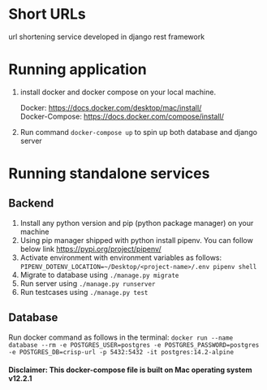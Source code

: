 # Short URLs
url shortening service developed in django rest framework

# Running application
1. install docker and docker compose on your local machine.

    Docker: https://docs.docker.com/desktop/mac/install/ <br>
    Docker-Compose: https://docs.docker.com/compose/install/
2. Run command `docker-compose up` to spin up both database and django server

# Running standalone services
## Backend
1. Install any python version and pip (python package manager) on your machine 
2. Using pip manager shipped with python install pipenv. You can follow below link https://pypi.org/project/pipenv/
3. Activate environment with environment variables as follows: `PIPENV_DOTENV_LOCATION=~/Desktop/<project-name>/.env pipenv shell`
4. Migrate to database using `./manage.py migrate`
5. Run server using `./manage.py runserver`
6. Run testcases using `./manage.py test`

## Database
Run docker command as follows in the terminal: 
`docker run --name database --rm -e POSTGRES_USER=postgres -e POSTGRES_PASSWORD=postgres -e POSTGRES_DB=crisp-url -p 5432:5432 -it postgres:14.2-alpine`


#### Disclaimer: This docker-compose file is built on Mac operating system v12.2.1